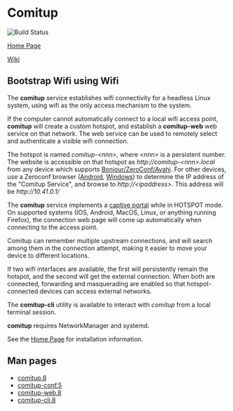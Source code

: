 




Comitup
======

![Build Status](https://github.com/davesteele/comitup/actions/workflows/testnox.yml/badge.svg?branch=master)

[Home Page](https://davesteele.github.io/comitup/)

[Wiki](https://github.com/davesteele/comitup/wiki)

Bootstrap Wifi using Wifi
-------------------------

The __comitup__ service establishes wifi connectivity for a headless Linux
system, using wifi as the only access mechanism to the system.

If the computer cannot automatically connect to a local wifi access point,
__comitup__ will create a custom hotspot, and establish a __comitup-web__
web service on that network. The web service can be used to remotely select
and authenticate a visible wifi connection. 

The hotspot is named _comitup-&lt;nnn&gt;_, where _&lt;nnn&gt;_ is a
persistent number. The website is accessible on that hotspot as
_ht&#8203;tp://comitup-&lt;nnn&gt;.local_
from any device which supports [Bonjour/ZeroConf/Avahi][zeroconf]. For
other devices, use a Zeroconf browser ([Android][], [Windows][]) to
determine the IP address of the "Comitup Service", and browse to
_http&#58;//&lt;ipaddress&gt;_. This address will be _http&#58;//10.41.0.1/_

The __comitup__ service implements a [captive portal](https://en.wikipedia.org/wiki/Captive_portal) while in HOTSPOT mode. On supported systems (IOS,
Android, MacOS, Linux, or anything running Firefox), the connection web
page will come up automatically when connecting to the access point.

Comitup can remember multiple upstream connections, and will search among them
in the connection attempt, making it easier to move your device to different
locations.

If two wifi interfaces are available, the first will persistently remain
the hotspot, and the second will get the external connection. When both
are connected, forwarding and masquerading are enabled so that
hotspot-connected devices can access external networks.

[zeroconf]: https://en.wikipedia.org/wiki/Zero-configuration_networking
[Android]: https://play.google.com/store/apps/details?id=com.melloware.zeroconf&hl=en
[Windows]: http://hobbyistsoftware.com/bonjourbrowser

The __comitup-cli__ utility is available to interact with _comitup_ from a
local terminal session.

__comitup__ requires NetworkManager and systemd.

See the [Home Page](https://davesteele.github.io/comitup/) for installation information.

Man pages
---------

* [comitup.8](https://davesteele.github.io/comitup/man/comitup.8.html)
* [comitup-conf.5](https://davesteele.github.io/comitup/man/comitup-conf.5.html)
* [comitup-web.8](https://davesteele.github.io/comitup/man/comitup-web.8.html)
* [comitup-cli.8](https://davesteele.github.io/comitup/man/comitup-cli.8.html)
